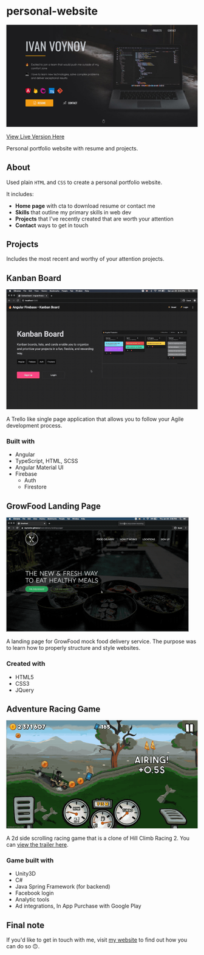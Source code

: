 # personal-website

![alt text](/readme-assets/readme-header-img.jpg "Personal portfolio website")

[View Live Version Here](https://ivanvoynov.com "ivanvoynov.com")

Personal portfolio website with resume and projects.

## About

Used plain `HTML` and `CSS` to create a personal portfolio website.

It includes:

- **Home page** with cta to download resume or contact me
- **Skills** that outline my primary skills in web dev
- **Projects** that I've recently created that are worth your attention
- **Contact** ways to get in touch

## Projects

Includes the most recent and worthy of your attention projects.

## Kanban Board

![alt text](/readme-assets/kanban-demo-1.gif "Kanban Board")

A Trello like single page application that allows you to follow your Agile development process.

### Built with

- Angular
- TypeScript, HTML, SCSS
- Angular Material UI
- Firebase
  - Auth
  - Firestore

## GrowFood Landing Page

![alt text](/readme-assets/grow-food-small.gif "GrowFood Landing Page")

A landing page for GrowFood mock food delivery service. The purpose was to learn how to properly structure and style websites.

### Created with

- HTML5
- CSS3
- JQuery

## Adventure Racing Game

![alt text](/readme-assets/game-2.gif "Adventure Racing Game")

A 2d side scrolling racing game that is a clone of Hill Climb Racing 2.
You can [view the trailer here](https://www.youtube.com/watch?v=-FKZgt4rXic "Link to YouTube").

### Game built with

- Unity3D
- C#
- Java Spring Framework (for backend)
- Facebook login
- Analytic tools
- Ad integrations, In App Purchase with Google Play

## Final note

If you'd like to get in touch with me, visit [my website](https://www.ivanvoynov.com "ivanvoynov.com") to find out how you can do so 🙃.
